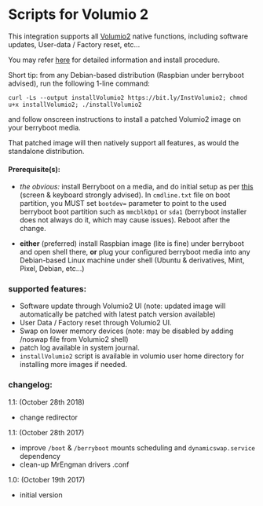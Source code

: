 # Scripts for Volumio 2

This integration supports all [Volumio2](https://volumio.org/) native functions, including software updates, User-data / Factory reset, etc...


You may refer [here](https://volumio.org/forum/multiboot-volumio2-with-kodi-under-berryboot-t6818.html#p33742) for detailed information and install procedure.

Short tip: from any Debian-based distribution (Raspbian under berryboot advised), run the following 1-line command:
```
curl -Ls --output installVolumio2 https://bit.ly/InstVolumio2; chmod u+x installVolumio2; ./installVolumio2
```
and follow onscreen instructions to install a patched Volumio2 image on your berryboot media.

That patched image will then natively support all features, as would the standalone distribution.



#### Prerequisite(s):
- *the obvious:* install Berryboot on a media, and do initial setup as per [this](http://www.berryterminal.com/doku.php/berryboot) (screen & keyboard strongly advised).
In `cmdline.txt` file on boot partition, you MUST set `bootdev=` parameter to point to the used berryboot boot partition such as `mmcblk0p1` or `sda1` (berryboot installer does not always do it, which may cause issues). Reboot after the change.

- **either** (preferred) install Raspbian image (lite is fine) under berryboot and open shell there, **or** plug your configured berryboot media into any Debian-based Linux machine under shell (Ubuntu & derivatives, Mint, Pixel, Debian, etc...)



### supported features:
- Software update through Volumio2 UI (note: updated image will automatically be patched with latest patch version available)
- User Data / Factory reset through Volumio2 UI.
- Swap on lower memory devices (note: may be disabled by adding /noswap file from Volumio2 shell)
- patch log available in system journal.
- `installVolumio2` script is available in volumio user home directory for installing more images if needed.



### changelog:
1.1:  (October 28th 2018)
- change redirector

1.1:  (October 28th 2017)
- improve `/boot` & `/berryboot` mounts scheduling and `dynamicswap.service` dependency
- clean-up MrEngman drivers .conf

1.0:  (October 19th 2017)
- initial version
